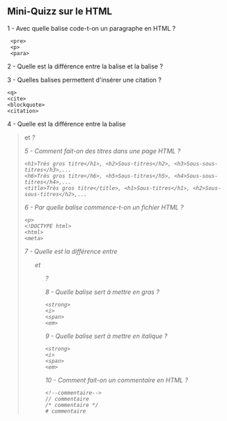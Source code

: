 ## Mini-Quizz sur le HTML

1 - Avec quelle balise code-t-on un paragraphe en HTML ?
```
 <pre>
 <p>
 <para>
 ```

2 - Quelle est la différence entre la balise <head> et la balise <body> ?

3 - Quelles balises permettent d'insérer une citation ?
```
<q>
<cite>
<blockquote>
<citation>
```

4 - Quelle est la différence entre la balise <blockquote> et <cite> ?

5 - Comment fait-on des titres dans une page HTML ?
```
<h1>Très gros titre</h1>, <h2>Sous-titres</h2>, <h3>Sous-sous-titres</h3>,...
<h6>Très gros titre</h6>, <h5>Sous-titres</h5>, <h4>Sous-sous-titres</h4>,...
<title>Très gros titre</title>, <h1>Sous-titres</h1>, <h2>Sous-sous-titres</h2>,...
```

6 - Par quelle balise commence-t-on un fichier HTML ?
```
<p>
<!DOCTYPE html>
<html>
<meta>
```

7 - Quelle est la différence entre <ol> et <ul> ?

8 - Quelle balise sert à mettre en gras ?
```
<strong>
<i>
<span>
<em>
```

9 - Quelle balise sert à mettre en italique ?
```
<strong>
<i>
<span>
<em>
```

10 - Comment fait-on un commentaire en HTML ?
```
<!--commentaire-->
// commentaire
/* commentaire */
# commentaire
```

